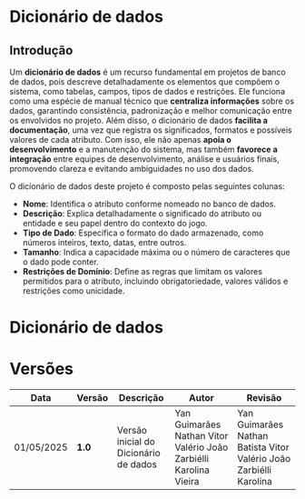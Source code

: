 # Dicionário de dados

## Introdução

Um **dicionário de dados** é um recurso fundamental em projetos de banco de dados, pois descreve detalhadamente os elementos que compõem o sistema, como tabelas, campos, tipos de dados e restrições. Ele funciona como uma espécie de manual técnico que **centraliza informações** sobre os dados, garantindo consistência, padronização e melhor comunicação entre os envolvidos no projeto. Além disso, o dicionário de dados **facilita a documentação**, uma vez que registra os significados, formatos e possíveis valores de cada atributo. Com isso, ele não apenas **apoia o desenvolvimento** e a manutenção do sistema, mas também **favorece a integração** entre equipes de desenvolvimento, análise e usuários finais, promovendo clareza e evitando ambiguidades no uso dos dados.

O dicionário de dados deste projeto é composto pelas seguintes colunas:

- **Nome**: Identifica o atributo conforme nomeado no banco de dados.
- **Descrição**: Explica detalhadamente o significado do atributo ou entidade e seu papel dentro do contexto do jogo.
- **Tipo de Dado**: Especifica o formato do dado armazenado, como números inteiros, texto, datas, entre outros.
- **Tamanho**: Indica a capacidade máxima ou o número de caracteres que o dado pode conter.
- **Restrições de Domínio**: Define as regras que limitam os valores permitidos para o atributo, incluindo obrigatoriedade, valores válidos e restrições como unicidade.

# Dicionário de dados

# Versões

| Data       | Versão  | Descrição                             | Autor                                                             | Revisão                                                            |
| ---------- | ------- | ------------------------------------- | ----------------------------------------------------------------- | ------------------------------------------------------------------ |
| 01/05/2025 | **1.0** | Versão inicial do Dicionário de dados | Yan Guimarães Nathan Vitor Valério João Zarbiélli Karolina Vieira | Yan Guimarães Nathan Batista Vitor Valério João Zarbiélli Karolina |
